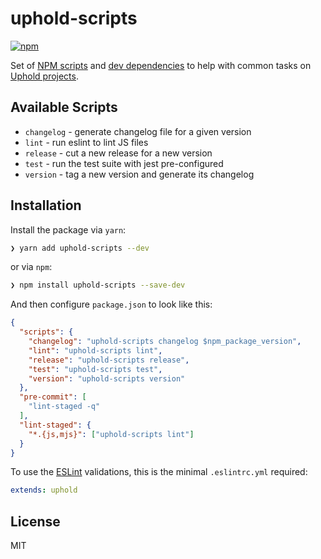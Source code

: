 # uphold-scripts

[![npm][npm-image]][npm-url]

Set of [NPM scripts](https://docs.npmjs.com/cli/run-script)
and [dev dependencies](http://npm.github.io/using-pkgs-docs/package-json/types/devdependencies.html)
to help with common tasks on [Uphold projects](https://github.com/uphold).

## Available Scripts

- `changelog` - generate changelog file for a given version
- `lint` - run eslint to lint JS files
- `release` - cut a new release for a new version
- `test` - run the test suite with jest pre-configured
- `version` - tag a new version and generate its changelog

## Installation

Install the package via `yarn`:

```sh
❯ yarn add uphold-scripts --dev
```

or via `npm`:

```sh
❯ npm install uphold-scripts --save-dev
```

And then configure `package.json` to look like this:

```json
{
  "scripts": {
    "changelog": "uphold-scripts changelog $npm_package_version",
    "lint": "uphold-scripts lint",
    "release": "uphold-scripts release",
    "test": "uphold-scripts test",
    "version": "uphold-scripts version"
  },
  "pre-commit": [
    "lint-staged -q"
  ],
  "lint-staged": {
    "*.{js,mjs}": ["uphold-scripts lint"]
  }
}
```

To use the [ESLint](https://eslint.org) validations, this is the minimal `.eslintrc.yml` required:

```yaml
extends: uphold
```

## License

MIT

[npm-image]: https://img.shields.io/npm/v/uphold-scripts/latest
[npm-url]: https://www.npmjs.com/package/uphold-scripts
